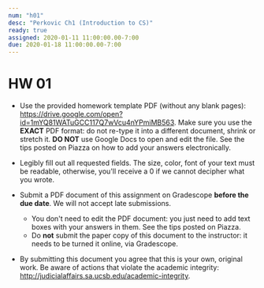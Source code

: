 ```yaml
---
num: "h01"
desc: "Perkovic Ch1 (Introduction to CS)"
ready: true
assigned: 2020-01-11 11:00:00.00-7:00
due: 2020-01-18 11:00:00.00-7:00
---
```


# HW 01

* Use the provided homework template PDF (without any blank pages): <https://drive.google.com/open?id=1mYQ81WATuGCC117Q7wVcu4nYPmiMB563>. 
Make sure you use the **EXACT** PDF format: do not re-type it into a different document, shrink or stretch it.
**DO NOT** use Google Docs to open and edit the file. See the tips posted on Piazza on how to add your answers electronically.

* Legibly fill out all requested fields. The size, color, font of your text must be readable, otherwise, you'll receive a 0 if we cannot decipher what you wrote.

* Submit a PDF document of this assignment on Gradescope **before the due date**. We will not accept late submissions.
	* You don't need to edit the PDF document: you just need to add text boxes with your answers in them. See the tips posted on Piazza.
    * Do **not** submit the paper copy of this document to the instructor: it needs to be turned it online, via Gradescope.

* By submitting this document you agree that this is your own, original work. Be aware of actions that violate the academic integrity: <http://judicialaffairs.sa.ucsb.edu/academic-integrity>.


